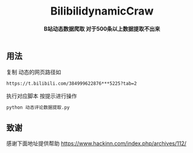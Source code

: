 <h1 align="center">BilibilidynamicCraw</h1>

<div align="center">
  <strong>
    B站动态数据爬取 对于500条以上数据提取不出来
  </strong>
</div>

<br>

## 用法

复制 动态的网页路径如

```bash
https://t.bilibili.com/384999622876***5225?tab=2
```
执行对应脚本 按提示进行操作
```bash
python 动态评论数据提取.py
```

## 致谢

感谢下面地址提供帮助
https://www.hackinn.com/index.php/archives/112/
